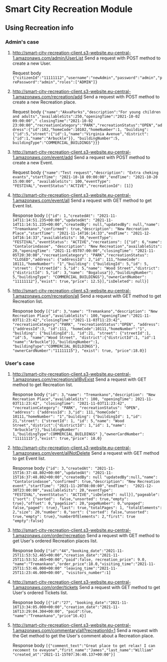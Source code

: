 # Smart City Recreation Module

## Using Recreation info

### Admin's case

1. http://smart-city-recreation-client.s3-website.eu-central-1.amazonaws.com/admin/UserList Send a request with POST method to create a new User.

   Request body `{"citizenId":"11111112","username":"newAdmin","password":"admin","prePassword":"admin","roles":["ADMIN"]}`


2. http://smart-city-recreation-client.s3-website.eu-central-1.amazonaws.com/recreation/add Send a request with POST method to create a new
   Recreation place.

   Request body `{"name":"AkvaParks","description":"For young children and adults","availableSits":250,"openingTime":"2021-10-02 09:00:00","
   closingTime":"2021-10-02 23:00:00","recreationCategory":"PARK","recreationStatus":"OPEN","address":{"id":102,"homeCode":10102,"homeNumber":1,
   "building": {"id":5,"street":{"id":1,"name":"Virginia Avenue","district":{"id":1,"name":"Arbuckle"}}, "buildingNumber":5,
   buildingType":"COMMERCIAL_BUILDINGS"}}}`

3. http://smart-city-recreation-client.s3-website.eu-central-1.amazonaws.com/event/add Send a request with POST method to create a new Event.

   Request body `{"name":"Test request","description": "Extra cheking evants","startTime": "2021-10-18 09:00:00","endTime": "2021-10-20 15:00:00",
   "availableSits": 100,"eventType": "FESTIVAL","eventStatus":"ACTIVE","recreationId": [1]}`

4. http://smart-city-recreation-client.s3-website.eu-central-1.amazonaws.com/event/all Send a request with GET method to get Event list.

   Response body `[{"id": 1,"createdAt": "2021-11-14T11:14:51.235+00:00","updatedAt": "2021-11-14T11:14:51.235+00:00","createdBy": null,"updatedBy": null,"name": "Tremankano","confirmed": true,"description": "New Recreation Place","startTime": "2021-11-14T16:14:33","endTime": "2021-12-14T16:14:33","availableSits": 50,"eventType": "FESTIVAL","eventStatus": "ACTIVE","recreations": [{"id": 6,"name": "Contalorindasoe",
"description": "New Recreation","availableSits": 20,"openingTime": "2021-11-05T07:00:00","closingTime": "2021-11-05T20:30:00","recreationCategory": "PARK","recreationStatus": "CLOSED","address": {"addressId": 2,"id": 111,"homeCode": 10111,"homeNumber": "1","building": {"buildingId": 5,"id": 5,
"street": {"streetId": 5,"id": 5,"name": "Wood Street","district": {"districtId": 5,"id": 3,"name": "Bogalusa"}},"buildingNumber": 5,"buildingType": "COMMERCIAL_BUILDINGS"},"ownerCardNumber": "11111112"},"exist": true,"price": 12.5}],"isDeleted": null}]`

5. http://smart-city-recreation-client.s3-website.eu-central-1.amazonaws.com/recreation/all Send a request with GET method to  get Recreation list.

   Response body `[{"id": 3,"name": "Tremankano","description": "New Recreation Place","availableSits": 100,"openingTime":"2021-11-03T11:23:42","closingTime":"2021-11-03T11:23:42", "recreationCategory":"PARK", "recreationStatus":"OPEN", "address": {"addressId":3, "id":111, "homeCode":10111,"homeNumber":"1", "building": {"buildingId":1, "id":21, "street": {"streetId":1, "id":5, "name":"Wood Street", "district":{"districtId":1, "id":1 "name":"Arbuckle"}},"buildingNumber":1, "buildingType":"COMMERCIAL_BUILDINGS"}, "ownerCardNumber":"11111115"}, "exist": true, "price":18.0}]`

### User's case

1. http://smart-city-recreation-client.s3-website.eu-central-1.amazonaws.com/recreation/allByExist Send a request with GET method to  get Recreation list.

   Response body `{"id": 3,"name": "Tremankano","description": "New Recreation Place","availableSits": 100,
   "openingTime": 2021-11-03T11:23:42", "closingTime": "2021-11-03T11:23:42", "recreationCategory": "PARK", "recreationStatus": "OPEN",
   "address": {"addressId": 3,"id": 111,"homeCode": 10111,"homeNumber": "1","building": {"buildingId": 1,"id": 21,"street": {"streetId": 1,
   "id": 5,"name": "Wood Street","district":{"districtId": 1,"id": 1,"name": "Arbuckle"}},"buildingNumber": 1,"buildingType":COMMERCIAL_BUILDINGS"
   },"ownerCardNumber": "11111115"},"exist": true,"price": 18.0}`

2. http://smart-city-recreation-client.s3-website.eu-central-1.amazonaws.com/event/allNotDelete  Send a request with GET method to  get Event list.

   Response body `{"id": 3,"createdAt": "2021-11-15T16:37:48.802+00:00","updatedAt": "2021-11-15T16:37:48.802+00:00","createdBy": null
   "updatedBy":null,"name": "Contalorindasoe","confirmed": true,"description": "New Recreation event","startTime": "2021-11-20T08:00:00","endTime": 
   "2021-12-30T23:00:00","availableSits": 20,"eventType": "FESTIVAL","eventStatus": "ACTIVE","isDeleted": null}],"pageable": {"sort": {"sorted": 
   false,"unsorted": true,"empty": true},"offset": 0,"pageSize": 20,"pageNumber": 0,"unpaged": false,"paged": true},"last": true,"totalPages": 1,
   "totalElements": 2,"size": 20,"number": 0,"sort": {"sorted": false,"unsorted": true,"empty": true},"numberOfElements": 2,"first": true
   "empty":false}`
3. http://smart-city-recreation-client.s3-website.eu-central-1.amazonaws.com/order/recreation  Send a request with GET method to get User's ordered Recreation places list.

   Response body `["id":"44","booking_date":"2021-11-25T11:53:52.465+00:00","creation_date":"2021-11-25T11:53:52.465+00:00","paid":false,
   recreation_price": 9.0, "name":"Tremankano","order_price":18.0,"visiting_time":"2021-11-25T11:53:46.000+00:00"
   "leaving_time":"2021-11-25T11:23:46.000+00:00", "visitors_number":1]`

4. http://smart-city-recreation-client.s3-website.eu-central-1.amazonaws.com/order/tickets  Send a request with GET method to get User's ordered Tickets list.

   Response body `[{"id":"27", "booking_date":"2021-11-16T13:34:05.000+00:00","creation_date":"2021-11-16T13:29:04.304+00:00", "paid":true,
   "name":"Tremankano","price"16.4}]`

5. http://smart-city-recreation-client.s3-website.eu-central-1.amazonaws.com/commentary/all?recreationId=1  Send a request with the Get method to get the User's comment about a Recreation place.

   Response body `[{"comment_text":"Great place to get relax! I can recoment to eveyone","first_name":"James","last_name":"William"
   "created_at":"2021-11-15T07:36:40.137+00:00"}]`
